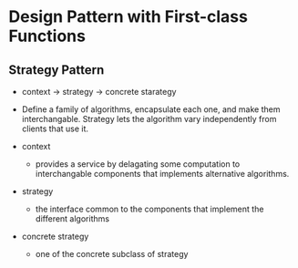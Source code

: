 # Design Pattern with First-class Functions

## Strategy Pattern
- context -> strategy -> concrete starategy

- Define a family of algorithms, encapsulate each one, and make them interchangable. Strategy lets the algorithm vary independently from clients that use it.
- context
    - provides a service by delagating some computation to interchangable components that implements alternative algorithms. 
- strategy
    - the interface common to the components that implement the different algorithms
- concrete strategy
    - one of the concrete subclass of strategy
    